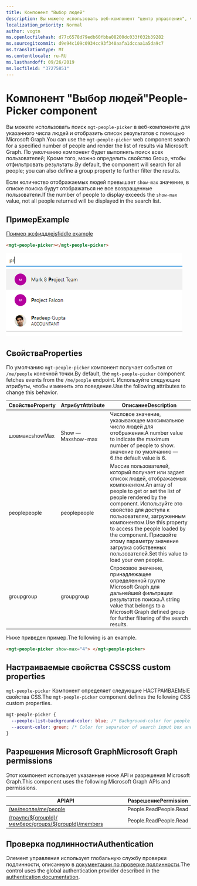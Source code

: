 ```yaml
---
title: Компонент "Выбор людей"
description: Вы можете использовать веб-компонент "центр управления", чтобы выполнить поиск указанного числа людей и отобразить список результатов с помощью Microsoft Graph.
localization_priority: Normal
author: vogtn
ms.openlocfilehash: d77c6578d79edb60fbba08200dc033f032b39282
ms.sourcegitcommit: d9e94c109c0934cc93f340aafa1dccaa1a5da9c7
ms.translationtype: MT
ms.contentlocale: ru-RU
ms.lasthandoff: 09/26/2019
ms.locfileid: "37275851"
---
```

# <a name="people-picker-component"></a><span data-ttu-id="4f752-103">Компонент "Выбор людей"</span><span class="sxs-lookup"><span data-stu-id="4f752-103">People-Picker component</span></span>

<span data-ttu-id="4f752-104">Вы можете использовать поиск `mgt-people-picker` в веб-компоненте для указанного числа людей и отобразить список результатов с помощью Microsoft Graph.</span><span class="sxs-lookup"><span data-stu-id="4f752-104">You can use the `mgt-people-picker` web component search for a specified number of people and render the list of results via Microsoft Graph.</span></span> <span data-ttu-id="4f752-105">По умолчанию компонент будет выполнять поиск всех пользователей; Кроме того, можно определить свойство Group, чтобы отфильтровать результаты.</span><span class="sxs-lookup"><span data-stu-id="4f752-105">By default, the component will search for all people; you can also define a group property to further filter the results.</span></span>

<span data-ttu-id="4f752-106">Если количество отображаемых людей превышает `show-max` значение, в списке поиска будут отображаться не все возвращенные пользователи.</span><span class="sxs-lookup"><span data-stu-id="4f752-106">If the number of people to display exceeds the `show-max` value, not all people returned will be displayed in the search list.</span></span>

## <a name="example"></a><span data-ttu-id="4f752-107">Пример</span><span class="sxs-lookup"><span data-stu-id="4f752-107">Example</span></span>

[<span data-ttu-id="4f752-108">Пример жсфиддле</span><span class="sxs-lookup"><span data-stu-id="4f752-108">jsfiddle example</span></span>](https://jsfiddle.net/metulev/jdv38fg0/)

```html
<mgt-people-picker></mgt-people-picker>
```

![Центр управления "Выбор людей"](./images/mgt-people-picker-image.png)

## <a name="properties"></a><span data-ttu-id="4f752-110">Свойства</span><span class="sxs-lookup"><span data-stu-id="4f752-110">Properties</span></span>

<span data-ttu-id="4f752-111">По умолчанию `mgt-people-picker` компонент получает события от `/me/people` конечной точки.</span><span class="sxs-lookup"><span data-stu-id="4f752-111">By default, the `mgt-people-picker` component fetches events from the `/me/people` endpoint.</span></span> <span data-ttu-id="4f752-112">Используйте следующие атрибуты, чтобы изменить это поведение.</span><span class="sxs-lookup"><span data-stu-id="4f752-112">Use the following attributes to change this behavior.</span></span>

| <span data-ttu-id="4f752-113">Свойство</span><span class="sxs-lookup"><span data-stu-id="4f752-113">Property</span></span> | <span data-ttu-id="4f752-114">Атрибут</span><span class="sxs-lookup"><span data-stu-id="4f752-114">Attribute</span></span> | <span data-ttu-id="4f752-115">Описание</span><span class="sxs-lookup"><span data-stu-id="4f752-115">Description</span></span>                                                                                                                                                                            |
| -------- | --------- | -------------------------------------------------------------------------------------------------------------------------------------------------------------------------------------- |
| <span data-ttu-id="4f752-116">шовмакс</span><span class="sxs-lookup"><span data-stu-id="4f752-116">showMax</span></span>  | <span data-ttu-id="4f752-117">Show — Max</span><span class="sxs-lookup"><span data-stu-id="4f752-117">show-max</span></span>  | <span data-ttu-id="4f752-118">Числовое значение, указывающее максимальное число людей для отображения.</span><span class="sxs-lookup"><span data-stu-id="4f752-118">A number value to indicate the maximum number of people to show.</span></span> <span data-ttu-id="4f752-119">значение по умолчанию — 6.</span><span class="sxs-lookup"><span data-stu-id="4f752-119">the default value is 6.</span></span>                                                                                             |
| <span data-ttu-id="4f752-120">people</span><span class="sxs-lookup"><span data-stu-id="4f752-120">people</span></span>   | <span data-ttu-id="4f752-121">people</span><span class="sxs-lookup"><span data-stu-id="4f752-121">people</span></span>    | <span data-ttu-id="4f752-122">Массив пользователей, который получает или задает список людей, отображаемых компонентом.</span><span class="sxs-lookup"><span data-stu-id="4f752-122">An array of people to get or set the list of people rendered by the component.</span></span> <span data-ttu-id="4f752-123">Используйте это свойство для доступа к пользователям, загруженным компонентом.</span><span class="sxs-lookup"><span data-stu-id="4f752-123">Use this property to access the people loaded by the component.</span></span> <span data-ttu-id="4f752-124">Присвойте этому параметру значение загрузка собственных пользователей.</span><span class="sxs-lookup"><span data-stu-id="4f752-124">Set this value to load your own people.</span></span> |
| <span data-ttu-id="4f752-125">group</span><span class="sxs-lookup"><span data-stu-id="4f752-125">group</span></span>    | <span data-ttu-id="4f752-126">group</span><span class="sxs-lookup"><span data-stu-id="4f752-126">group</span></span>     | <span data-ttu-id="4f752-127">Строковое значение, принадлежащее определенной группе Microsoft Graph для дальнейшей фильтрации результатов поиска.</span><span class="sxs-lookup"><span data-stu-id="4f752-127">A string value that belongs to a Microsoft Graph defined group for further filtering of the search results.</span></span>                                                                            |

<span data-ttu-id="4f752-128">Ниже приведен пример.</span><span class="sxs-lookup"><span data-stu-id="4f752-128">The following is an example.</span></span>

```html
<mgt-people-picker show-max="4"> </mgt-people-picker>
```

## <a name="css-custom-properties"></a><span data-ttu-id="4f752-129">Настраиваемые свойства CSS</span><span class="sxs-lookup"><span data-stu-id="4f752-129">CSS custom properties</span></span>

<span data-ttu-id="4f752-130">`mgt-people-picker` Компонент определяет следующие НАСТРАИВАЕМЫЕ свойства CSS.</span><span class="sxs-lookup"><span data-stu-id="4f752-130">The `mgt-people-picker` component defines the following CSS custom properties.</span></span>

```css
mgt-people-picker {
  --people-list-background-color: blue; /* Background-color for people under search */
  --accent-color: green; /* Color for separator of search input box and people */
}
```

## <a name="microsoft-graph-permissions"></a><span data-ttu-id="4f752-131">Разрешения Microsoft Graph</span><span class="sxs-lookup"><span data-stu-id="4f752-131">Microsoft Graph permissions</span></span>

<span data-ttu-id="4f752-132">Этот компонент использует указанные ниже API и разрешения Microsoft Graph.</span><span class="sxs-lookup"><span data-stu-id="4f752-132">This component uses the following Microsoft Graph APIs and permissions.</span></span>

| <span data-ttu-id="4f752-133">API</span><span class="sxs-lookup"><span data-stu-id="4f752-133">API</span></span>                                                                                                              | <span data-ttu-id="4f752-134">Разрешение</span><span class="sxs-lookup"><span data-stu-id="4f752-134">Permission</span></span>  |
| ---------------------------------------------------------------------------------------------------------------- | ----------- |
| [<span data-ttu-id="4f752-135">/ме/пеопле</span><span class="sxs-lookup"><span data-stu-id="4f752-135">/me/people</span></span>](https://docs.microsoft.com/en-us/graph/api/user-list-people?view=graph-rest-1.0)                    | <span data-ttu-id="4f752-136">People.Read</span><span class="sxs-lookup"><span data-stu-id="4f752-136">People.Read</span></span> |
| [<span data-ttu-id="4f752-137">/граупс/\${groupId}/мемберс</span><span class="sxs-lookup"><span data-stu-id="4f752-137">/groups/\${groupId}/members</span></span>](https://docs.microsoft.com/en-us/graph/api/group-list-members?view=graph-rest-1.0) | <span data-ttu-id="4f752-138">People.Read</span><span class="sxs-lookup"><span data-stu-id="4f752-138">People.Read</span></span> |

## <a name="authentication"></a><span data-ttu-id="4f752-139">Проверка подлинности</span><span class="sxs-lookup"><span data-stu-id="4f752-139">Authentication</span></span>

<span data-ttu-id="4f752-140">Элемент управления использует глобальную службу проверки подлинности, описанную в [документации по проверке подлинности](./../providers.md).</span><span class="sxs-lookup"><span data-stu-id="4f752-140">The control uses the global authentication provider described in the [authentication documentation](./../providers.md).</span></span>
